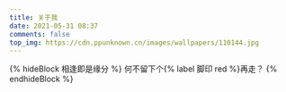 ```yaml
---
title: 关于我
date: 2021-05-31 08:37
comments: false
top_img: https://cdn.ppunknown.cn/images/wallpapers/110144.jpg
---
```

{% hideBlock 相逢即是缘分 %}
何不留下个{% label 脚印 red %}再走？
{% endhideBlock %}